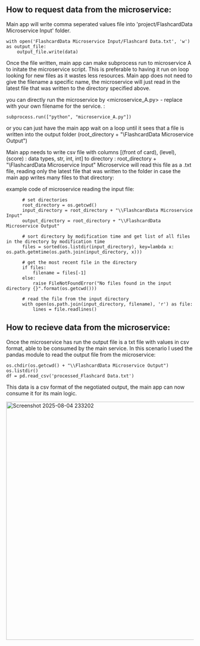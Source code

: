 

## **How to request data from the microservice:**

Main app will write comma seperated values file into 'project/FlashcardData Microservice Input' folder.

    with open('FlashcardData Microservice Input/Flashcard Data.txt', 'w') as output_file:
        output_file.write(data)

Once the file written, main app can make subprocess run to microservice A to initate the microservice script. This is preferable to having it run on loop looking for new files as it wastes less resources. 
Main app does not need to give the filename a specific name, the microservice will just read in the latest file that was written to the directory specified above. 

you can directly run the microservice by <microservice_A.py> - replace with your own filename for the service. : 

    subprocess.run(["python", "microservice_A.py"])

or you can just have the main app wait on a loop until it sees that a file is written into the output folder (root_directory + "\\FlashcardData Microservice Output")

Main app needs to write csv file with columns [(front of card), (level), (score) : data types, str, int, int] to directory : root_directory + "\\FlashcardData Microservice Input"
Microservice will read this file as a .txt file, reading only the latest file that was written to the folder in case the main app writes many files to that directory: 

example code of microservice reading the input file: 

          # set directories
          root_directory = os.getcwd()
          input_directory = root_directory + "\\FlashcardData Microservice Input"
          output_directory = root_directory + "\\FlashcardData Microservice Output"
          
          # sort directory by modification time and get list of all files in the directory by modification time
          files = sorted(os.listdir(input_directory), key=lambda x: os.path.getmtime(os.path.join(input_directory, x)))
          
          # get the most recent file in the directory
          if files:
              filename = files[-1]
          else:
              raise FileNotFoundError("No files found in the input directory {}".format(os.getcwd()))
          
          # read the file from the input directory
          with open(os.path.join(input_directory, filename), 'r') as file:
              lines = file.readlines()



## **How to recieve data from the microservice:**
Once the microservice has run the output file is a txt file with values in csv format, able to be consumed by the main service. In this scenario I used the pandas module to read the output file from the microservice: 

    os.chdir(os.getcwd() + "\\FlashcardData Microservice Output") 
    os.listdir()
    df = pd.read_csv('processed_Flashcard Data.txt')

This data is a csv format of the negotiated output, the main app can now consume it for its main logic. 

<img width="821" height="640" alt="Screenshot 2025-08-04 233202" src="https://github.com/user-attachments/assets/25def942-a358-49cc-92c3-77391e170594" />



